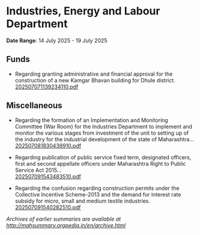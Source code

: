 # Industries, Energy and Labour Department

**Date Range**: 14 July 2025 - 19 July 2025


## Funds
- Regarding granting administrative and financial approval for the construction of a new Kamgar Bhavan building for Dhule district.\
  [202507071139234110.pdf](https://gr.maharashtra.gov.in/Site/Upload/Government%20Resolutions/English/202507071139234110.pdf)

## Miscellaneous
- Regarding the formation of an Implementation and Monitoring Committee (War Room) for the Industries Department to implement and monitor the various stages from investment of the unit to setting up of the industry for the industrial development of the state of Maharashtra...\
  [202507081830439910.pdf](https://gr.maharashtra.gov.in/Site/Upload/Government%20Resolutions/English/202507081830439910.pdf)

- Regarding publication of public service fixed term, designated officers, first and second appellate officers under Maharashtra Right to Public Service Act 2015...\
  [202507091543483510.pdf](https://gr.maharashtra.gov.in/Site/Upload/Government%20Resolutions/English/202507091543483510.pdf)

- Regarding the confusion regarding construction permits under the Collective Incentive Scheme-2013 and the demand for interest rate subsidy for micro, small and medium textile industries.\
  [202507091540282510.pdf](https://gr.maharashtra.gov.in/Site/Upload/Government%20Resolutions/English/202507091540282510.pdf)


*Archives of earlier summaries are available at http://mahsummary.orgpedia.in/en/archive.html*